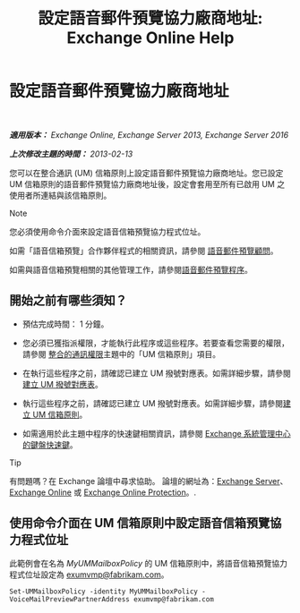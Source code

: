 ﻿---
title: '設定語音郵件預覽協力廠商地址: Exchange Online Help'
TOCTitle: 設定語音郵件預覽協力廠商地址
ms:assetid: 57fbed1e-1b14-4939-95e6-ef7c072f32a9
ms:mtpsurl: https://technet.microsoft.com/zh-tw/library/Ff630917(v=EXCHG.150)
ms:contentKeyID: 51409180
ms.date: 05/23/2018
mtps_version: v=EXCHG.150
ms.translationtype: MT
---

# 設定語音郵件預覽協力廠商地址

 

_**適用版本：** Exchange Online, Exchange Server 2013, Exchange Server 2016_

_**上次修改主題的時間：** 2013-02-13_

您可以在整合通訊 (UM) 信箱原則上設定語音郵件預覽協力廠商地址。您已設定 UM 信箱原則的語音郵件預覽協力廠商地址後，設定會套用至所有已啟用 UM 之使用者所連結與該信箱原則。


> [!NOTE]  
> 您必須使用命令介面來設定語音信箱預覽協力程式位址。




如需「語音信箱預覽」合作夥伴程式的相關資訊，請參閱 [語音郵件預覽顧問](https://docs.microsoft.com/zh-tw/exchange/voice-mail-unified-messaging/set-up-client-voice-mail-features/voice-mail-preview-advisor)。

如需與語音信箱預覽相關的其他管理工作，請參閱[語音郵件預覽程序](https://docs.microsoft.com/zh-tw/exchange/voice-mail-unified-messaging/set-up-client-voice-mail-features/voice-mail-preview-procedures)。

## 開始之前有哪些須知？

  - 預估完成時間： 1 分鐘。

  - 您必須已獲指派權限，才能執行此程序或這些程序。若要查看您需要的權限，請參閱 [整合的通訊權限](unified-messaging-permissions-exchange-2013-help.md)主題中的「UM 信箱原則」項目。

  - 在執行這些程序之前，請確認已建立 UM 撥號對應表。如需詳細步驟，請參閱[建立 UM 撥號對應表](https://docs.microsoft.com/zh-tw/exchange/voice-mail-unified-messaging/connect-voice-mail-system/create-um-dial-plan)。

  - 執行這些程序之前，請確認已建立 UM 撥號對應表。如需詳細步驟，請參閱[建立 UM 信箱原則](https://docs.microsoft.com/zh-tw/exchange/voice-mail-unified-messaging/set-up-voice-mail/create-um-mailbox-policy)。

  - 如需適用於此主題中程序的快速鍵相關資訊，請參閱 [Exchange 系統管理中心的鍵盤快速鍵](keyboard-shortcuts-in-the-exchange-admin-center-exchange-online-protection-help.md)。


> [!TIP]  
> 有問題嗎？在 Exchange 論壇中尋求協助。 論壇的網址為：<a href="https://go.microsoft.com/fwlink/p/?linkid=60612">Exchange Server</a>、 <a href="https://go.microsoft.com/fwlink/p/?linkid=267542">Exchange Online</a> 或 <a href="https://go.microsoft.com/fwlink/p/?linkid=285351">Exchange Online Protection</a>。.




## 使用命令介面在 UM 信箱原則中設定語音信箱預覽協力程式位址

此範例會在名為 *MyUMMailboxPolicy* 的 UM 信箱原則中，將語音信箱預覽協力程式位址設定為 exumvmp@fabrikam.com。

    Set-UMMailboxPolicy -identity MyUMMailboxPolicy -VoiceMailPreviewPartnerAddress exumvmp@fabrikam.com

